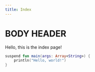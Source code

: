 ```yaml
---
title: Index
---
```

# BODY HEADER

Hello, this is the index page!

```kotlin
suspend fun main(args: Array<String>) {
    println("Hello, world!")
}
```
